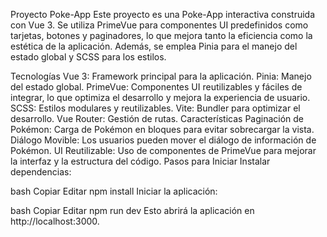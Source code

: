 Proyecto Poke-App
Este proyecto es una Poke-App interactiva construida con Vue 3. Se utiliza PrimeVue para componentes UI predefinidos como tarjetas, botones y paginadores, lo que mejora tanto la eficiencia como la estética de la aplicación. Además, se emplea Pinia para el manejo del estado global y SCSS para los estilos.

Tecnologías
Vue 3: Framework principal para la aplicación.
Pinia: Manejo del estado global.
PrimeVue: Componentes UI reutilizables y fáciles de integrar, lo que optimiza el desarrollo y mejora la experiencia de usuario.
SCSS: Estilos modulares y reutilizables.
Vite: Bundler para optimizar el desarrollo.
Vue Router: Gestión de rutas.
Características
Paginación de Pokémon: Carga de Pokémon en bloques para evitar sobrecargar la vista.
Diálogo Movible: Los usuarios pueden mover el diálogo de información de Pokémon.
UI Reutilizable: Uso de componentes de PrimeVue para mejorar la interfaz y la estructura del código.
Pasos para Iniciar
Instalar dependencias:

bash
Copiar
Editar
npm install
Iniciar la aplicación:

bash
Copiar
Editar
npm run dev
Esto abrirá la aplicación en http://localhost:3000.